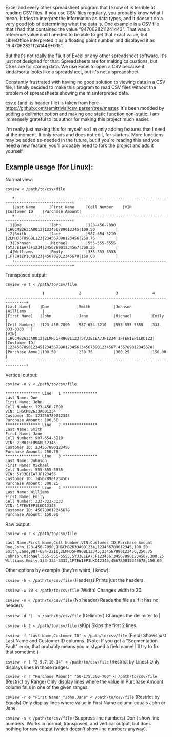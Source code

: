 Excel and every other spreadsheet program that I know of is terrible at reading CSV files.  If you use CSV files regularly, you probably know what I mean.  It tries to interpret the information as data types, and it doesn't do a very good job of determining what the data is.  One example is a CSV file that I had that contained the value "9470628211241443".  That was a reference value and I needed to be able to get that exact value, but LibreOffice interpreted it as a floating point number and displayed it as "9.47062821124144E+015".

But that's not really the fault of Excel or any other spreadsheet software.  It's just not designed for that.  Spreadsheets are for making calcuations, but CSVs are for storing data.  We use Excel to open a CSV because it kinda/sorta looks like a spreadsheet, but it's not a spreadsheet.

Constantly frustrated with having no good solution to viewing data in a CSV file, I finally decided to make this program to read CSV files without the problem of spreadsheets showing me misinterpreted data.

csv.c (and its header file) is taken from here-- https://github.com/semitrivial/csv_parser/tree/master.  It's been modded by adding a delimiter option and making one static function non-static.  I am immensely grateful to its author for making this project much easier.

I'm really just making this for myself, so I'm only adding features that I need at the moment.  It only reads and does not edit, for starters.  More functions may be added as-needed in the future, but if you're reading this and you need a new feature, you'll probably need to fork the project and add it yourself.

## Example usage (for Linux):

Normal view:

`csview < /path/to/csv/file`

       +-----------------------------------------------------------------------------------------------+
       |Last Name      |First Name     |Cell Number    |VIN            |Customer ID    |Purchase Amount|
       +-----------------------------------------------------------------------------------------------+
      1|Doe            |John           |123-456-7890   |1HGCM82633A0012|123456789012345|100.50         |
      2|Smith          |Jane           |987-654-3210   |2LMHJ5FR9GBL123|234567890123456|250.75         |
      3|Johnson        |Michael        |555-555-5555   |5YJ3E1EA7JF1234|345678901234567|300.25         |
      4|Williams       |Emily          |333-333-3333   |1FTEW1EP1LKD123|456789012345678|150.00         |
       +-----------------------------------------------------------------------------------------------+

Transposed output:

`csview -o t < /path/to/csv/file`

                    1               2               3               4
    -------------------------------------------------------------------------------+
    [Last Name]    |Doe            |Smith          |Johnson        |Williams       |
    [First Name]   |John           |Jane           |Michael        |Emily          |
    [Cell Number]  |123-456-7890   |987-654-3210   |555-555-5555   |333-333-3333   |
    [VIN]          |1HGCM82633A0012|2LMHJ5FR9GBL123|5YJ3E1EA7JF1234|1FTEW1EP1LKD123|
    [Customer ID]  |123456789012345|234567890123456|345678901234567|456789012345678|
    [Purchase Amou]|100.50         |250.75         |300.25         |150.00         |
    -------------------------------------------------------------------------------+

Vertical output:

`csview -o v < /path/to/csv/file`

    *************** Line   1 ***************
    Last Name: Doe
    First Name: John
    Cell Number: 123-456-7890
    VIN: 1HGCM82633A001234
    Customer ID: 123456789012345
    Purchase Amount: 100.50
    *************** Line   2 ***************
    Last Name: Smith
    First Name: Jane
    Cell Number: 987-654-3210
    VIN: 2LMHJ5FR9GBL12345
    Customer ID: 234567890123456
    Purchase Amount: 250.75
    *************** Line   3 ***************
    Last Name: Johnson
    First Name: Michael
    Cell Number: 555-555-5555
    VIN: 5YJ3E1EA7JF123456
    Customer ID: 345678901234567
    Purchase Amount: 300.25
    *************** Line   4 ***************
    Last Name: Williams
    First Name: Emily
    Cell Number: 333-333-3333
    VIN: 1FTEW1EP1LKD12345
    Customer ID: 456789012345678
    Purchase Amount: 150.00

Raw output:

`csview -o r < /path/to/csv/file`

    Last Name,First Name,Cell Number,VIN,Customer ID,Purchase Amount
    Doe,John,123-456-7890,1HGCM82633A001234,123456789012345,100.50
    Smith,Jane,987-654-3210,2LMHJ5FR9GBL12345,234567890123456,250.75
    Johnson,Michael,555-555-5555,5YJ3E1EA7JF123456,345678901234567,300.25
    Williams,Emily,333-333-3333,1FTEW1EP1LKD12345,456789012345678,150.00

Other options by example (they're weird, I know):

`csview -h < /path/to/csv/file` (Headers) Prints just the headers.

`csview -w 20 < /path/to/csv/file` (Width) Changes width to 20.

`csview -n < /path/to/csv/file` (No header) Reads the file as if it has no headers

`csview -d '|' < /path/to/csv/file` (Delimiter) Changes the delimiter to |

`csview -k 2 < /path/to/csv/file` (sKip) Skips the first 2 lines.

`csview -f "Last Name,Customer ID" < /path/to/csv/file` (Field) Shows just Last Name and Customer ID columns. (Note: If you get a "Segmentation Fault" error, that probably means you mistyped a field name!  I'll try to fix that sometime.)

`csview -r l "2-5,7,10-14" < /path/to/csv/file` (Restrict by Lines) Only displays lines in those ranges.

`csview -r r "Purchase Amount" "50-175,300-700" < /path/to/csv/file` (Restrict by Range) Only display lines where the value in Purchase Amount column falls in one of the given ranges.

`csview -r e "First Name" "John,Jane" < /path/to/csv/file` (Restrict by Equals) Only display lines where value in First Name column equals John or Jane.

`csview -s < /path/to/csv/file` (Suppress line numbers) Don't show line numbers.  Works in normal, transposed, and vertical output, but does nothing for raw output (which doesn't show line numbers anyway).
